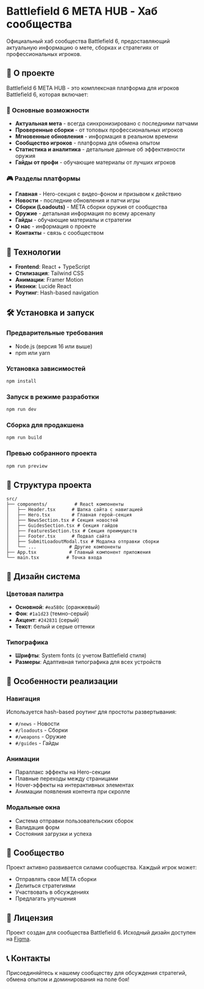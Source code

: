 # Battlefield 6 META HUB - Хаб сообщества

Официальный хаб сообщества Battlefield 6, предоставляющий актуальную информацию о мете, сборках и стратегиях от профессиональных игроков.

## 🎯 О проекте

Battlefield 6 META HUB - это комплексная платформа для игроков Battlefield 6, которая включает:

### 🌟 Основные возможности
- **Актуальная мета** - всегда синхронизировано с последними патчами
- **Проверенные сборки** - от топовых профессиональных игроков
- **Мгновенные обновления** - информация в реальном времени
- **Сообщество игроков** - платформа для обмена опытом
- **Статистика и аналитика** - детальные данные об эффективности оружия
- **Гайды от профи** - обучающие материалы от лучших игроков

### 🎮 Разделы платформы
- **Главная** - Hero-секция с видео-фоном и призывом к действию
- **Новости** - последние обновления и патчи игры
- **Сборки (Loadouts)** - META сборки оружия от сообщества
- **Оружие** - детальная информация по всему арсеналу
- **Гайды** - обучающие материалы и стратегии
- **О нас** - информация о проекте
- **Контакты** - связь с сообществом

## 🚀 Технологии

- **Frontend**: React + TypeScript
- **Стилизация**: Tailwind CSS
- **Анимации**: Framer Motion
- **Иконки**: Lucide React
- **Роутинг**: Hash-based navigation

## 🛠 Установка и запуск

### Предварительные требования
- Node.js (версия 16 или выше)
- npm или yarn

### Установка зависимостей
```bash
npm install
```

### Запуск в режиме разработки
```bash
npm run dev
```

### Сборка для продакшена
```bash
npm run build
```

### Превью собранного проекта
```bash
npm run preview
```

## 📁 Структура проекта

```
src/
├── components/          # React компоненты
│   ├── Header.tsx      # Шапка сайта с навигацией
│   ├── Hero.tsx        # Главная герой-секция
│   ├── NewsSection.tsx # Секция новостей
│   ├── GuidesSection.tsx # Секция гайдов
│   ├── FeaturesSection.tsx # Секция преимуществ
│   ├── Footer.tsx      # Подвал сайта
│   ├── SubmitLoadoutModal.tsx # Модалка отправки сборки
│   └── ...            # Другие компоненты
├── App.tsx            # Главный компонент приложения
└── main.tsx          # Точка входа
```

## 🎨 Дизайн система

### Цветовая палитра
- **Основной**: `#ea580c` (оранжевый)
- **Фон**: `#1a1d23` (темно-серый)
- **Акцент**: `#242831` (серый)
- **Текст**: белый и серые оттенки

### Типографика
- **Шрифты**: System fonts (с учетом Battlefield стиля)
- **Размеры**: Адаптивная типографика для всех устройств

## 🔧 Особенности реализации

### Навигация
Используется hash-based роутинг для простоты развертывания:
- `#/news` - Новости
- `#/loadouts` - Сборки
- `#/weapons` - Оружие
- `#/guides` - Гайды

### Анимации
- Параллакс эффекты на Hero-секции
- Плавные переходы между страницами
- Hover-эффекты на интерактивных элементах
- Анимации появления контента при скролле

### Модальные окна
- Система отправки пользовательских сборок
- Валидация форм
- Состояния загрузки и успеха

## 🤝 Сообщество

Проект активно развивается силами сообщества. Каждый игрок может:
- Отправлять свои META сборки
- Делиться стратегиями
- Участвовать в обсуждениях
- Предлагать улучшения

## 📄 Лицензия

Проект создан для сообщества Battlefield 6. Исходный дизайн доступен на [Figma](https://www.figma.com/design/XXQhFTYBhYkeJzeajPKv2p/Battlefield-6-META-HUB-Design).

## 📞 Контакты

Присоединяйтесь к нашему сообществу для обсуждения стратегий, обмена опытом и доминирования на поле боя!


